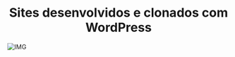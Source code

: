 <h1 align="center"> Sites desenvolvidos e clonados com WordPress </h1>

![IMG](https://king.host/blog/wp-content/uploads/2019/02/2019-02-12img-blog-wordpress-templates.png)
